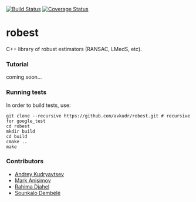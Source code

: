 [![Build Status](https://travis-ci.org/avkudr/robest.svg?branch=master)](https://travis-ci.org/avkudr/robest)
[![Coverage Status](https://coveralls.io/repos/github/avkudr/robest/badge.svg?branch=master)](https://coveralls.io/github/avkudr/robest?branch=master)

# robest

C++ library of robust estimators (RANSAC, LMedS, etc).

### Tutorial

coming soon...

### Running tests

In order to build tests, use:
```
git clone --recursive https://github.com/avkudr/robest.git # recursive for google_test
cd robest
mkdir build
cd build
cmake ..
make
```
### Contributors
- [Andrey Kudryavtsev](avkudr.github.io)
- [Mark Anisimov](https://github.com/qM4RCp)
- [Rahima Djahel](https://github.com/rahma24000)
- [Sounkalo Dembélé](https://www.femto-st.fr/fr/personnel-femto/sounkalodembele)
